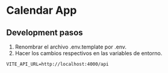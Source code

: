 # Calendar App

## Development pasos

1. Renombrar el archivo .env.template por .env.
2. Hacer los cambios respectivos en las variables de entorno.

```
VITE_API_URL=http://localhost:4000/api
```